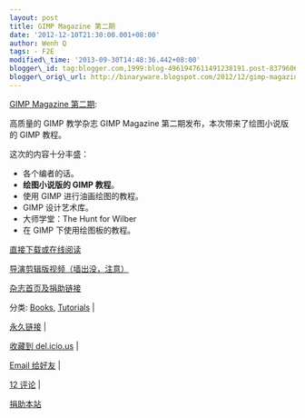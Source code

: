 ```yaml
--- 
layout: post 
title: GIMP Magazine 第二期 
date: '2012-12-10T21:30:00.001+08:00' 
author: Wenh Q
tags: - F2E
modified\_time: '2013-09-30T14:48:36.442+08:00' 
blogger\_id: tag:blogger.com,1999:blog-4961947611491238191.post-8379606291014787122
blogger\_orig\_url: http://binaryware.blogspot.com/2012/12/gimp-magazine.html
--- 
```

[GIMP
Magazine
第二期](http://linuxtoy.org/archives/gimp-magazine-issue-2.html):

高质量的 GIMP 教学杂志 GIMP Magazine 第二期发布，本次带来了绘图小说版的
GIMP 教程。<span></span>




这次的内容十分丰盛：


-   各个编者的话。
-   **绘图小说版的 GIMP 教程**。
-   使用 GIMP 进行油画绘图的教程。
-   GIMP 设计艺术库。
-   大师学堂：The Hunt for Wilber
-   在 GIMP 下使用绘图板的教程。




[直接下载或在线阅读](http://issuu.com/gimpmagazine/docs/gimpmagazine-issue2)




[导演剪辑版视频（墙出没，注意）](http://www.youtube.com/watch?v=e6JO_PWPraQ)




[杂志首页及捐助链接](http://gimpmagazine.org/issue2/)

分类:
[Books](http://linuxtoy.org/category/books "View all posts in Books"),
[Tutorials](http://linuxtoy.org/category/tutorials "View all posts in Tutorials")
|

[永久链接](http://linuxtoy.org/archives/gimp-magazine-issue-2.html) |

[收藏到
del.icio.us](http://delicious.com/save?url=http://linuxtoy.org/archives/gimp-magazine-issue-2.html&title=GIMP%20Magazine%20%E7%AC%AC%E4%BA%8C%E6%9C%9F)
|

[Email
给好友](mailto:?Subject=Check+This+Out&body=I+think+you'll+like+this:+http://linuxtoy.org/archives/gimp-magazine-issue-2.html)
|

[12
评论](http://linuxtoy.org/archives/gimp-magazine-issue-2.html#comments)
|

[捐助本站](http://linuxtoy.org/faq/donate)
